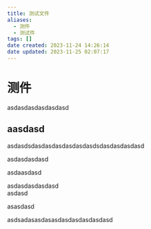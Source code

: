 ```yaml
---
title: 测试文件
aliases:
  - 测件
  - 测试件
tags: []
date created: 2023-11-24 14:26:14
date updated: 2023-11-25 02:07:17
---
```


# 测件

asdasdasdasdasdasd

## aasdasd

asdasdsdasdasdasdasdasdasdsdasdasdasdasd

asdasdasdasd

asdaasdasd

asdasdasdasdasd  
asdasd

asasdasd

asdsadasasdasasdasdasdasdasdasd


